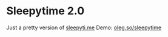 Sleepytime 2.0
==========

Just a pretty version of [sleepyti.me](http://sleepyti.me)
Demo: [oleg.so/sleepytime](http://oleg.so/sleepyti.me)
